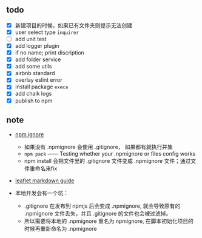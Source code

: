 
## todo
- [x] 新建项目的时候，如果已有文件夹则提示无法创建
- [x] user select type `inquirer`
- [ ] add unit test
- [x] add logger plugin
- [x] if no name; print discription
- [x] add folder service
- [x] add some utils
- [x] airbnb standard
- [x] overlay eslint error
- [x] install package `execa`
- [x] add chalk logs
- [x] publish to npm

## note
- [npm ignore](https://docs.npmjs.com/misc/developers#keeping-files-out-of-your-package)
  - 如果没有 .npmignore 会使用 .gitignore， 如果都有就执行并集
  - `npm pack` —— Testing whether your .npmignore or files config works
  - npm install 会把文件里的 .gitignore 文件变成 .npmignore 文件；通过文件重命名来fix
- [leaflet markdown guide](https://github.com/Leaflet/Leaflet/blob/master/PLUGIN-GUIDE.md#demo)

- 本地开发会有一个坑：
  - .gitignore 在发布到 npmjs 后会变成 .npmignore, 就会导致原有的 .npmignore 文件丢失，并且 .gitignore 的文件也会被过滤掉。
  - 所以需要将本地的 .npmignore 重名为 npmignore, 在脚本初始化项目的时候再重新命名为 .npmignore
